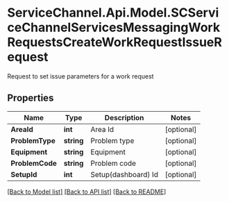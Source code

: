 # ServiceChannel.Api.Model.SCServiceChannelServicesMessagingWorkRequestsCreateWorkRequestIssueRequest
Request to set issue parameters for a work request

## Properties

Name | Type | Description | Notes
------------ | ------------- | ------------- | -------------
**AreaId** | **int** | Area Id | [optional] 
**ProblemType** | **string** | Problem type | [optional] 
**Equipment** | **string** | Equipment | [optional] 
**ProblemCode** | **string** | Problem code | [optional] 
**SetupId** | **int** | Setup(dashboard) Id | [optional] 

[[Back to Model list]](../README.md#documentation-for-models) [[Back to API list]](../README.md#documentation-for-api-endpoints) [[Back to README]](../README.md)

